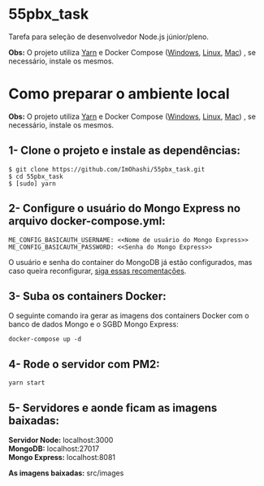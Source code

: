# 55pbx_task
Tarefa para seleção de desenvolvedor Node.js júnior/pleno.

__Obs:__ O projeto utiliza [Yarn](https://yarnpkg.com/lang/pt-br/docs/install/#debian-stable) e Docker Compose ([Windows](https://docs.docker.com/docker-for-windows/install/), [Linux](https://www.digitalocean.com/community/tutorials/como-instalar-e-usar-o-docker-no-ubuntu-18-04-pt), [Mac](https://docs.docker.com/docker-for-mac/)) , se necessário, instale os mesmos.

# Como preparar o ambiente local

__Obs:__ O projeto utiliza [Yarn](https://yarnpkg.com/lang/pt-br/docs/install/#debian-stable) e Docker Compose ([Windows](https://docs.docker.com/docker-for-windows/install/), [Linux](https://www.digitalocean.com/community/tutorials/como-instalar-e-usar-o-docker-no-ubuntu-18-04-pt), [Mac](https://docs.docker.com/docker-for-mac/)) , se necessário, instale os mesmos.

## __1-__ Clone o projeto e instale as dependências:

```
$ git clone https://github.com/ImOhashi/55pbx_task.git
$ cd 55pbx_task
$ [sudo] yarn
```

## __2-__ Configure o usuário do Mongo Express no arquivo __docker-compose.yml__:

```
ME_CONFIG_BASICAUTH_USERNAME: <<Nome de usuário do Mongo Express>>
ME_CONFIG_BASICAUTH_PASSWORD: <<Senha do Mongo Express>>
```

O usuário e senha do container do MongoDB já estão configurados, mas caso queira reconfigurar, [siga essas recomentações](https://github.com/ImOhashi/Docker-Compose-Mongo).

## __3-__ Suba os containers Docker:

O seguinte comando ira gerar as imagens dos containers Docker com o banco de dados Mongo e o SGBD Mongo Express:

```
docker-compose up -d
```

## __4-__ Rode o servidor com PM2:

```
yarn start
```

## __5-__ Servidores e aonde ficam as imagens baixadas:

__Servidor Node:__ localhost:3000      
__MongoDB:__ localhost:27017      
__Mongo Express:__ localhost:8081

__As imagens baixadas:__ src/images